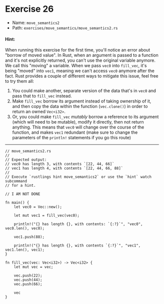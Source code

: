 # Exercise 26

- Name: ```move_semantics2```
- Path: ```exercises/move_semantics/move_semantics2.rs```
#### Hint: 

When running this exercise for the first time, you'll notice an error about
"borrow of moved value". In Rust, when an argument is passed to a function and
it's not explicitly returned, you can't use the original variable anymore.
We call this "moving" a variable. When we pass `vec0` into `fill_vec`, it's being
"moved" into `vec1`, meaning we can't access `vec0` anymore after the fact.
Rust provides a couple of different ways to mitigate this issue, feel free to try them all:
1. You could make another, separate version of the data that's in `vec0` and pass that
   to `fill_vec` instead.
2. Make `fill_vec` borrow its argument instead of taking ownership of it,
   and then copy the data within the function (`vec.clone()`) in order to return an owned
   `Vec<i32>`.
3. Or, you could make `fill_vec` *mutably* borrow a reference to its argument (which will need to be
   mutable), modify it directly, then not return anything. This means that `vec0` will change over the
   course of the function, and makes `vec1` redundant (make sure to change the parameters of the `println!`
   statements if you go this route)



---



```rust,editable
// move_semantics2.rs
//
// Expected output:
// vec0 has length 3, with contents `[22, 44, 66]`
// vec1 has length 4, with contents `[22, 44, 66, 88]`
//
// Execute `rustlings hint move_semantics2` or use the `hint` watch subcommand
// for a hint.

// I AM NOT DONE

fn main() {
    let vec0 = Vec::new();

    let mut vec1 = fill_vec(vec0);

    println!("{} has length {}, with contents: `{:?}`", "vec0", vec0.len(), vec0);

    vec1.push(88);

    println!("{} has length {}, with contents `{:?}`", "vec1", vec1.len(), vec1);
}

fn fill_vec(vec: Vec<i32>) -> Vec<i32> {
    let mut vec = vec;

    vec.push(22);
    vec.push(44);
    vec.push(66);

    vec
}

```
